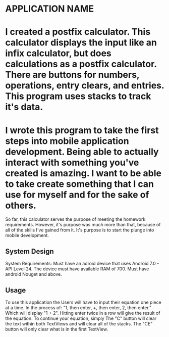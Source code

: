 # APPLICATION NAME

I created a postfix calculator. This calculator displays the input like an infix calculator, but does calculations as a postfix calculator. There are buttons for numbers, operations, entry clears, and entries. This program uses stacks to track it's data.
==========================================================================================================================================
I wrote this program to take the first steps into mobile application development. Being able to actually interact with something you've created is amazing. I want to be able to take create something that I can use for myself and for the sake of others. 
==========================================================================================================================================
So far, this calculator serves the purpose of meeting the homework requirements. However, it's purpose was much more than that, because of all of the skills I've gained from it. It's purpose is to start the plunge into mobile development. 


## System Design 
System Requirements: 
Must have an adroid device that uses Android 7.0 - API Level 24. The device must have available RAM of 700. 
Must have android Nouget and above. 


## Usage
To use this application the Users will have to input their equation one piece at a time. In the process of: "1, then enter, +, then enter, 2, then enter." Which will display "1 + 2". Hitting enter twice in a row will give the result of the equation. To continue your equation, simply  The "C" button will clear the text within both TextViews and will clear all of the stacks. The "CE" button will only clear what is in the first TextView. 
